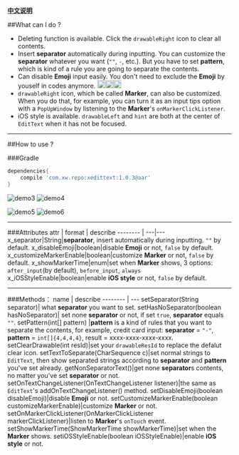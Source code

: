 [**中文说明**](https://github.com/woxingxiao/XEditText/blob/master/README_zh.md)

##What can I do ?
- Deleting function is available. Click the `drawableRight` icon to clear all contents.
- Insert **separator** automatically during inputting. You can customize the **separator** whatever you want (`""`,  `-`, etc.). But you have to set **pattern**, which is kind of a rule you are going to separate the contents.
- Can disable **Emoji** input easily. You don't need to exclude the **Emoji** by youself in codes anymore. <img src="https://s.tylingsoft.com/emoji-icons/stuck_out_tongue_winking_eye.png" width="18"/><img src="https://s.tylingsoft.com/emoji-icons/stuck_out_tongue_winking_eye.png" width="18"/><img src="https://s.tylingsoft.com/emoji-icons/stuck_out_tongue_winking_eye.png" width="18"/>
- `drawableRight` icon, which be called **Marker**, can also be customized. When you do that, for example, you can turn it as an input tips option with a `PopUpWindow` by listening to the **Marker**'s `onMarkerClickListener`.
- iOS style is available. `drawableLeft` and `hint` are both at the center of `EditText` when it has not be focused.

***

##How to use ?

###Gradle
```groovy
dependencies{
    compile 'com.xw.repo:xedittext:1.0.3@aar'
}
```

![demo3](https://github.com/woxingxiao/XEditText/blob/master/screenshots/demo3.gif) ![demo4](https://github.com/woxingxiao/XEditText/blob/master/screenshots/demo4.gif)

![demo5](https://github.com/woxingxiao/XEditText/blob/master/screenshots/demo5.gif) ![demo6](https://github.com/woxingxiao/XEditText/blob/master/screenshots/demo6.gif)
***
###Attributes
attr | format | describe
-------- | ---|---
x_separator|String|**separator**, insert automatically during inputting. `""` by default.
x_disableEmoji|boolean|disable **Emoji** or not, `false` by default.
x_customizeMarkerEnable|boolean|customize **Marker** or not, `false` by default.
x_showMarkerTime|enum|set when **Marker** shows, 3 options: `after_input`(by default), `before_input`, `always`
x_iOSStyleEnable|boolean|enable **iOS style** or not, `false` by default.
***
###Methods：
name     | describe
-------- | ---
setSeparator(String separator)| what **separator** you want to set.
setHasNoSeparator(boolean hasNoSeparator)| set none **separator** or not, if set `true`, **separator** equals `""`.
setPattern(int[] pattern) |**pattern** is a kind of rules that you want to separate the contents, for example, credit card input: **separator** = `"-"`, **pattern** = `int[]{4,4,4,4}`, result = xxxx-xxxx-xxxx-xxxx.
setClearDrawable(int resId)|set your `drawableResId` to replace the defalut clear icon.
setTextToSeparate(CharSequence c)|set normal strings to `EditText`, then show separated strings according to  **separator** and **pattern** you've set already.
getNonSeparatorText()|get none **separator**s contents, no matter you've set **separator** or not.
setOnTextChangeListener(OnTextChangeListener listener)|the same as `EditText`'s addOnTextChangeListener() method.
setDisableEmoji(boolean disableEmoji)|disable **Emoji** or not.
setCustomizeMarkerEnable(boolean customizeMarkerEnable)|customize **Marker** or not.
setOnMarkerClickListener(OnMarkerClickListener markerClickListener)|listen to **Marker**'s `onTouch` event.
setShowMarkerTime(ShowMarkerTime showMarkerTime)|set when the **Marker** shows.
setiOSStyleEnable(boolean iOSStyleEnable)|enable **iOS style** or not.